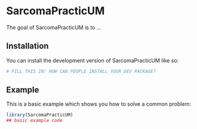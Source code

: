 
# SarcomaPracticUM

<!-- badges: start -->
<!-- badges: end -->

The goal of SarcomaPracticUM is to ...

## Installation

You can install the development version of SarcomaPracticUM like so:

``` r
# FILL THIS IN! HOW CAN PEOPLE INSTALL YOUR DEV PACKAGE?
```

## Example

This is a basic example which shows you how to solve a common problem:

``` r
library(SarcomaPracticUM)
## basic example code
```

